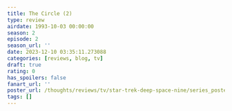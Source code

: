 ```yaml
---
title: The Circle (2)
type: review
airdate: 1993-10-03 00:00:00
season: 2
episode: 2
season_url: ''
date: 2023-12-10 03:35:11.273088
categories: [reviews, blog, tv]
draft: true
rating: 0
has_spoilers: false
fanart_url: ''
poster_url: /thoughts/reviews/tv/star-trek-deep-space-nine/series_poster.jpg
tags: []
---
```


